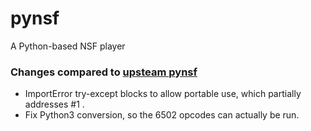 pynsf
=====

A Python-based NSF player

### Changes compared to [upsteam pynsf](https://github.com/bschlenk/pynsf)

* ImportError try-except blocks to allow portable use, which partially addresses #1 .
* Fix Python3 conversion, so the 6502 opcodes can actually be run.
